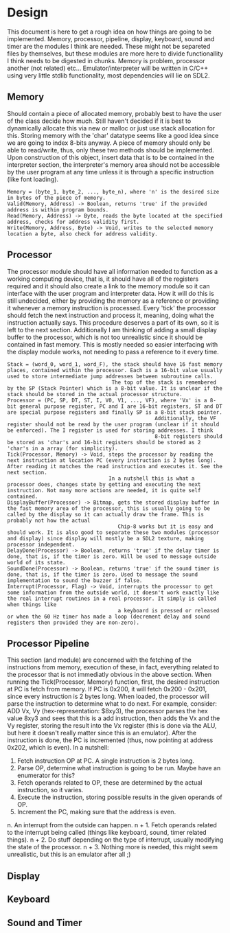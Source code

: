 Design
======

This document is here to get a rough idea on how things are going to be implemented. Memory, processor, pipeline, display, keyboard, sound and timer are the modules I think are needed. These might not be separeted files by themselves, but these modules are more here to divide functionallity I think needs to be digested in chunks. Memory is problem, processor another (not related) etc... Emulator/interpreter will be written in C/C++ using very little stdlib functionality, most dependencies will lie on SDL2.

Memory
------

Should contain a piece of allocated memory, probably best to have the user of the class decide how much. Still haven't decided if it is best to dynamically allocate this via new or malloc or just use stack allocation for this. Storing memory with the 'char' datatype seems like a good idea since we are going to index 8-bits anyway. A piece of memory should only be able to read/write, thus, only these two methods should be implemented. Upon construction of this object, insert data that is to be contained in the interpreter section, the interpreter's memory area should not be accessible by the user program at any time unless it is through a specific instruction (like font loading).

    Memory = (byte_1, byte_2, ..., byte_n), where 'n' is the desired size in bytes of the piece of memory.
    Valid(Memory, Address) -> Boolean, returns 'true' if the provided address is within program bounds.
    Read(Memory, Address) -> Byte, reads the byte located at the specified address, checks for address validity first.
    Write(Memory, Address, Byte) -> Void, writes to the selected memory location a byte, also check for address validity.

Processor
---------

The processor module should have all information needed to function as a working computing device, that is, it should have all of the registers required and it should also create a link to the memory module so it can interface with the user program and interpreter data. How it will do this is still undecided, either by providing the memory as a reference or providing it whenever a  memory instruction is processed. Every 'tick' the processor should fetch the next instruction and process it, meaning, doing what the instruction actually says. This procedure deserves a part of its own, so it is left to the next section. Additionally I am thinking of adding a small display buffer to the processor, which is not too unrealistic since it should be contained in fast memory. This is mostly needed so easier interfacing with the display module works, not needing to pass a reference to it every time.

    Stack = (word_0, word_1, word_F), the stack should have 16 fast memory places, contained within the processor. Each is a 16-bit value usually used to store intermediate jump addresses between subroutine calls.
                                      The top of the stack is remembered by the SP (Stack Pointer) which is a 8-bit value. It is unclear if the stack should be stored in the actual processor structure.
    Processor = (PC, SP, DT, ST, I, V0, V1, ..., VF), where 'Vx' is a 8-bit general purpose register, PC and I are 16-bit registers, ST and DT are special purpose registers and finally SP is a 8-bit stack pointer.
                                                    Additionally, the VF register should not be read by the user program (unclear if it should be enforced). The I register is used for storing addresses. I think
                                                    8-bit registers should be stored as 'char's and 16-bit registers should be stored as 2 'char's in a array (for simplicity).
    Tick(Processor, Memory) -> Void, steps the processor by reading the next instruction at location PC (every instruction is 2 bytes long). After reading it matches the read instruction and executes it. See the next section.
                                     In a nutshell this is what a processor does, changes state by getting and executing the next instruction. Not many more actions are needed, it is quite self contained.
    DisplayBuffer(Processor) -> Bitmap, gets the stored display buffer in the fast memory area of the processor, this is usually going to be called by the display so it can actually draw the frame. This is probably not how the actual
                                        Chip-8 works but it is easy and should work. It is also good to separate these two modules (processor and display) since display will mostly be a SDL2 texture, making processor independent.
    DelayDone(Processor) -> Boolean, returns 'true' if the delay timer is done, that is, if the timer is zero. Will be used to message outside world of its state.
    SoundDone(Processor) -> Boolean, returns 'true' if the sound timer is done, that is, if the timer is zero. Used to message the sound implementation to sound the buzzer if false.
    Interrupt(Processor, Flag) -> Void, interrupts the processor to get some information from the outside world, it doesn't work exactly like the real interrupt routines in a real processor. It simply is called when things like
                                        a keyboard is pressed or released or when the 60 Hz timer has made a loop (decrement delay and sound registers then provided they are non-zero).

Processor Pipeline
------------------

This section (and module) are concerned with the fetching of the instructions from memory, execution of these, in fact, everything related to the processor that is not immediatly obvious in the above section. When running the Tick(Processor, Memory) function, first, the desired instruction at PC is fetch from memory. If PC is 0x200, it will fetch 0x200 - 0x201, since every instruction is 2 bytes long. When loaded, the processor will parse the instruction to determine what to do next. For example, consider: ADD Vx, Vy (hex-representation: $8xy3), the processor parses the hex value 8xy3 and sees that this is a add instruction, then adds the Vx and the Vy register, storing the result into the Vx register (this is done via the ALU, but here it doesn't really matter since this is an emulator). After the instruction is done, the PC is incremented (thus, now pointing at address 0x202, which is even). In a nutshell:

1. Fetch instruction OP at PC. A single instruction is 2 bytes long.
2. Parse OP, determine what instruction is going to be run. Maybe have an enumerator for this?
3. Fetch operands related to OP, these are determined by the actual instruction, so it varies.
4. Execute the instruction, storing possible results in the given operands of OP.
5. Increment the PC, making sure that the address is even.

n. An interrupt from the outside can happen.
n + 1. Fetch operands related to the interrupt being called (things like keyboard, sound, timer related things).
n + 2. Do stuff depending on the type of interrupt, usually modifying the state of the processor.
n + 3. Nothing more is needed, this might seem unrealistic, but this is an emulator after all ;)

Display
-------

Keyboard
--------

Sound and Timer
---------------
